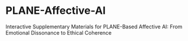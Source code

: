 # PLANE-Affective-AI
Interactive Supplementary Materials for PLANE-Based Affective AI: From Emotional Dissonance to Ethical Coherence
